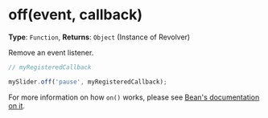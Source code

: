 # off(event, callback)

**Type**: `Function`, **Returns**: `Object` (Instance of Revolver)

Remove an event listener.

```javascript
// myRegisteredCallback

mySlider.off('pause', myRegisteredCallback);
```

For more information on how `on()` works, please see [Bean's documentation on it](https://github.com/fat/bean#off).
